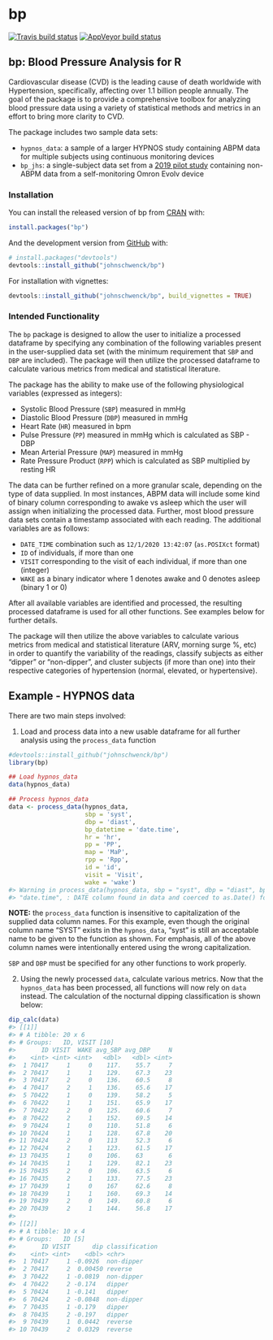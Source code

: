 
<!-- README.md is generated from README.Rmd. Please edit that file -->

# bp

<!-- badges: start -->

[![Travis build
status](https://travis-ci.com/johnschwenck/bp.svg?branch=master)](https://travis-ci.com/johnschwenck/bp)
[![AppVeyor build
status](https://ci.appveyor.com/api/projects/status/github/johnschwenck/bp?branch=master&svg=true)](https://ci.appveyor.com/project/johnschwenck/bp)
<!-- badges: end -->

## bp: Blood Pressure Analysis for R

Cardiovascular disease (CVD) is the leading cause of death worldwide
with Hypertension, specifically, affecting over 1.1 billion people
annually. The goal of the  package is to provide a comprehensive toolbox
for analyzing blood pressure data using a variety of statistical methods
and metrics in an effort to bring more clarity to CVD.

The  package includes two sample data sets:

  - `hypnos_data`: a sample of a larger HYPNOS study containing ABPM
    data for multiple subjects using continuous monitoring devices
  - `bp_jhs`: a single-subject data set from a [2019 pilot
    study](https://dataverse.harvard.edu/dataverse/r4r) containing
    non-ABPM data from a self-monitoring Omron Evolv device

### Installation

You can install the released version of bp from
[CRAN](https://CRAN.R-project.org) with:

``` r
install.packages("bp")
```

And the development version from [GitHub](https://github.com/) with:

``` r
# install.packages("devtools")
devtools::install_github("johnschwenck/bp")
```

For installation with vignettes:

``` r
devtools::install_github("johnschwenck/bp", build_vignettes = TRUE)
```

### Intended Functionality

The `bp` package is designed to allow the user to initialize a processed
dataframe by specifying any combination of the following variables
present in the user-supplied data set (with the minimum requirement that
`SBP` and `DBP` are included). The package will then utilize the
processed dataframe to calculate various metrics from medical and
statistical literature.

The package has the ability to make use of the following physiological
variables (expressed as integers):

  - Systolic Blood Pressure (`SBP`) measured in mmHg
  - Diastolic Blood Pressure (`DBP`) measured in mmHg
  - Heart Rate (`HR`) measured in bpm
  - Pulse Pressure (`PP`) measured in mmHg which is calculated as SBP -
    DBP
  - Mean Arterial Pressure (`MAP`) measured in mmHg
  - Rate Pressure Product (`RPP`) which is calculated as SBP multiplied
    by resting HR

The data can be further refined on a more granular scale, depending on
the type of data supplied. In most instances, ABPM data will include
some kind of binary column corresponding to awake vs asleep which the
user will assign when initializing the processed data. Further, most
blood pressure data sets contain a timestamp associated with each
reading. The additional variables are as follows:

  - `DATE_TIME` combination such as `12/1/2020 13:42:07` (`as.POSIXct`
    format)
  - `ID` of individuals, if more than one
  - `VISIT` corresponding to the visit of each individual, if more than
    one (integer)
  - `WAKE` as a binary indicator where 1 denotes awake and 0 denotes
    asleep (binary 1 or 0)

After all available variables are identified and processed, the
resulting processed dataframe is used for all other functions. See
examples below for further details.

The package will then utilize the above variables to calculate various
metrics from medical and statistical literature (ARV, morning surge %,
etc) in order to quantify the variability of the readings, classify
subjects as either “dipper” or “non-dipper”, and cluster subjects (if
more than one) into their respective categories of hypertension (normal,
elevated, or hypertensive).

## Example - HYPNOS data

There are two main steps involved:

1.  Load and process data into a new usable dataframe for all further
    analysis using the `process_data` function

<!-- end list -->

``` r
#devtools::install_github("johnschwenck/bp")
library(bp)

## Load hypnos_data
data(hypnos_data)

## Process hypnos_data
data <- process_data(hypnos_data, 
                     sbp = 'syst', 
                     dbp = 'diast', 
                     bp_datetime = 'date.time', 
                     hr = 'hr', 
                     pp = 'PP', 
                     map = 'MaP', 
                     rpp = 'Rpp', 
                     id = 'id', 
                     visit = 'Visit', 
                     wake = 'wake')
#> Warning in process_data(hypnos_data, sbp = "syst", dbp = "diast", bp_datetime =
#> "date.time", : DATE column found in data and coerced to as.Date() format.
```

**NOTE:** the `process_data` function is insensitive to capitalization
of the supplied data column names. For this example, even though the
original column name “SYST” exists in the `hypnos_data`, “syst” is still
an acceptable name to be given to the function as shown. For emphasis,
all of the above column names were intentionally entered using the wrong
capitalization.

`SBP` and `DBP` must be specified for any other functions to work
properly.

2.  Using the newly processed `data`, calculate various metrics. Now
    that the `hypnos_data` has been processed, all functions will now
    rely on `data` instead. The calculation of the nocturnal dipping
    classification is shown below:

<!-- end list -->

``` r
dip_calc(data)
#> [[1]]
#> # A tibble: 20 x 6
#> # Groups:   ID, VISIT [10]
#>       ID VISIT  WAKE avg_SBP avg_DBP     N
#>    <int> <int> <int>   <dbl>   <dbl> <int>
#>  1 70417     1     0    117.    55.7     7
#>  2 70417     1     1    129.    67.3    23
#>  3 70417     2     0    136.    60.5     8
#>  4 70417     2     1    136.    65.6    17
#>  5 70422     1     0    139.    58.2     5
#>  6 70422     1     1    151.    65.9    17
#>  7 70422     2     0    125.    60.6     7
#>  8 70422     2     1    152.    69.5    14
#>  9 70424     1     0    110.    51.8     6
#> 10 70424     1     1    128.    67.8    20
#> 11 70424     2     0    113     52.3     6
#> 12 70424     2     1    123.    61.5    17
#> 13 70435     1     0    106.    63       6
#> 14 70435     1     1    129.    82.1    23
#> 15 70435     2     0    106.    63.5     6
#> 16 70435     2     1    133.    77.5    23
#> 17 70439     1     0    167     62.6     8
#> 18 70439     1     1    160.    69.3    14
#> 19 70439     2     0    149.    60.8     6
#> 20 70439     2     1    144.    56.8    17
#> 
#> [[2]]
#> # A tibble: 10 x 4
#> # Groups:   ID [5]
#>       ID VISIT      dip classification
#>    <int> <int>    <dbl> <chr>         
#>  1 70417     1 -0.0926  non-dipper    
#>  2 70417     2  0.00450 reverse       
#>  3 70422     1 -0.0819  non-dipper    
#>  4 70422     2 -0.174   dipper        
#>  5 70424     1 -0.141   dipper        
#>  6 70424     2 -0.0848  non-dipper    
#>  7 70435     1 -0.179   dipper        
#>  8 70435     2 -0.197   dipper        
#>  9 70439     1  0.0442  reverse       
#> 10 70439     2  0.0329  reverse
```
